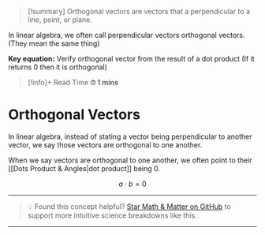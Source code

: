 
>[!summary]
Orthogonal vectors are vectors that a perpendicular to a line, point, or plane.
>
In linear algebra, we often call perpendicular vectors orthogonal vectors. (They mean the same thing)
>
**Key equation:**
Verify orthogonal vector from the result of a dot product (If it returns 0 then it is orthogonal)

>[!info]+ Read Time
**⏱ 1 mins**
# Orthogonal Vectors 
In linear algebra, instead of stating a vector being perpendicular to another vector, we say those vectors are orthogonal to one another.

When we say vectors are orthogonal to one another, we often point to their [[Dots Product & Angles|dot product]] being 0.

$$
a\cdot b=0
$$


---

> 💡 Found this concept helpful? [Star Math & Matter on GitHub](https://github.com/rajeevphysics/Obsidan-MathMatter) to support more intuitive science breakdowns like this.

---

